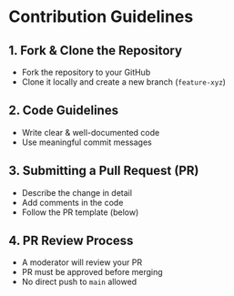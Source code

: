 # Contribution Guidelines

## 1. Fork & Clone the Repository  
- Fork the repository to your GitHub  
- Clone it locally and create a new branch (`feature-xyz`)  

## 2. Code Guidelines  
- Write clear & well-documented code  
- Use meaningful commit messages  

## 3. Submitting a Pull Request (PR)  
- Describe the change in detail  
- Add comments in the code  
- Follow the PR template (below)  

## 4. PR Review Process  
- A moderator will review your PR  
- PR must be approved before merging  
- No direct push to `main` allowed  

